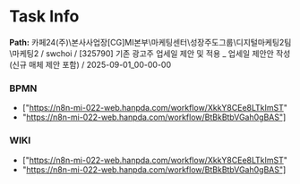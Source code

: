 # Task Info

**Path:** 카페24(주)\본사사업장\[CG]MI본부\마케팅센터\성장주도그룹\디지털마케팅2팀\마케팅2 / swchoi / [325790] 기존 광고주 업세일 제안 및 적용 _ 업세일 제안안 작성(신규 매체 제안 포함) / 2025-09-01_00-00-00

### BPMN
- ["https://n8n-mi-022-web.hanpda.com/workflow/XkkY8CEe8LTkImST"
- "https://n8n-mi-022-web.hanpda.com/workflow/BtBkBtbVGah0gBAS"]

### WIKI
- ["https://n8n-mi-022-web.hanpda.com/workflow/XkkY8CEe8LTkImST"
- "https://n8n-mi-022-web.hanpda.com/workflow/BtBkBtbVGah0gBAS"]

